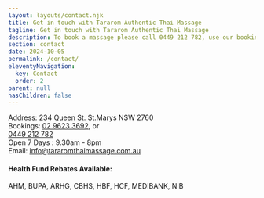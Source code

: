 ```yaml
---
layout: layouts/contact.njk
title: Get in touch with Tararom Authentic Thai Massage
tagline: Get in touch with Tararom Authentic Thai Massage
description: To book a massage please call 0449 212 782, use our booking page or email info@tararomthaimassage.com.au. Tararom Authentic Thai Massage is located at 234 Queen St. St.Marys NSW 2760
section: contact
date: 2024-10-05
permalink: /contact/
eleventyNavigation:
  key: Contact
  order: 2
parent: null
hasChildren: false
---
```




  

<p>Address: 234 Queen St. St.Marys NSW 2760<br>
Bookings: <a title="Call Tararom Authentic Thai Massage" href="tel:+61296233692">02 9623 3692</a>, or<br>
<a title="Call Tararom Authentic Thai Massage" href="tel:+61449212782">0449 212 782</a><br>Open 7 Days : 9.30am - 8pm<br>
Email: <a href="mailto:info@tararomthaimassage.com.au">info@tararomthaimassage.com.au</a></p>




<h4>Health Fund Rebates Available:</h4>
<p>AHM, BUPA, ARHG, CBHS, HBF, HCF, MEDIBANK, NIB</p>
